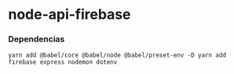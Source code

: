 # node-api-firebase

### Dependencias

`
yarn add @babel/core @babel/node @babel/preset-env -D
yarn add firebase express nodemon dotenv
`